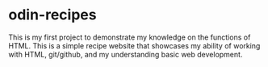 # odin-recipes

This is my first project to demonstrate my knowledge on the functions of HTML. This is a simple recipe website that showcases my ability of working with HTML, git/github, and my understanding basic web development.